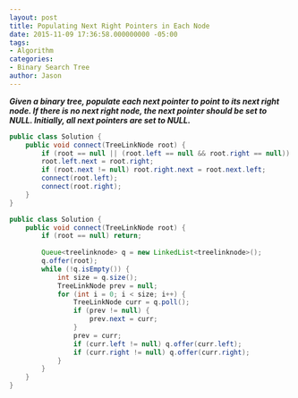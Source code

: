 ```yaml
---
layout: post
title: Populating Next Right Pointers in Each Node
date: 2015-11-09 17:36:58.000000000 -05:00
tags:
- Algorithm
categories:
- Binary Search Tree
author: Jason
---
```

<p><strong><em>Given a binary tree, populate each next pointer to point to its next right node. If there is no next right node, the next pointer should be set to NULL. Initially, all next pointers are set to NULL.</em></strong></p>


``` java
public class Solution {
    public void connect(TreeLinkNode root) {
        if (root == null || (root.left == null && root.right == null)) return;
        root.left.next = root.right;
        if (root.next != null) root.right.next = root.next.left;
        connect(root.left);
        connect(root.right);
    }
}
```

``` java
public class Solution {
    public void connect(TreeLinkNode root) {
        if (root == null) return;
        
        Queue<treelinknode> q = new LinkedList<treelinknode>();
        q.offer(root);
        while (!q.isEmpty()) {
            int size = q.size();
            TreeLinkNode prev = null;
            for (int i = 0; i < size; i++) {
                TreeLinkNode curr = q.poll();
                if (prev != null) {
                    prev.next = curr;
                }
                prev = curr;
                if (curr.left != null) q.offer(curr.left);
                if (curr.right != null) q.offer(curr.right);
            }
        }
    }
}
```
